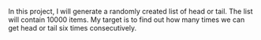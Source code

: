 In this project, I will generate a randomly created list of head or tail. The list will contain 10000 items. My target is to find out how many times we can get head or tail six times consecutively. 
